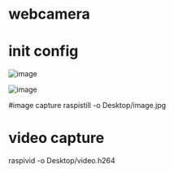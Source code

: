 # webcamera

# init config
![image](https://github.com/mmartiasg/configrasperry4/assets/117817972/79ef8f23-bc16-4a11-a407-e57716bf711d)

![image](https://github.com/mmartiasg/configrasperry4/assets/117817972/3253d02e-f157-4439-bcfe-6295d20fe7af)

#image capture
raspistill -o Desktop/image.jpg

# video capture
raspivid -o Desktop/video.h264
